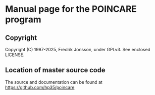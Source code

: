 # Manual page for the POINCARE program

## Copyright
Copyright (C) 1997-2025, Fredrik Jonsson, under GPLv3. See enclosed LICENSE.

## Location of master source code
The source and documentation can be found at https://github.com/hp35/poincare
